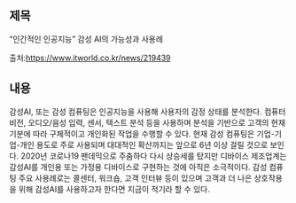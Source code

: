 ## 제목
“인간적인 인공지능” 감성 AI의 가능성과 사용례

출처:<https://www.itworld.co.kr/news/219439>
## 내용
감성AI, 또는 감성 컴퓨팅은 인공지능을 사용해 사용자의 감정 상태를 분석한다. 컴퓨터 비전, 오디오/음성 입력, 센서, 텍스트 분석 등을 
사용하며 분석을 기반으로 고객의 현재 기분에 따라 구체적이고 개인화된 작업을 수행할 수 있다. 현재 감성 컴퓨팅은 기업-기업-개인 
용도로 주로 사용되며 대대적인 확산까지는 앞으로 6년 이상 걸릴 것으로 보인다. 2020년 코로나19 팬데믹으로 주춤하다 다시 상승세를 
탔지만 디바이스 제조업계는 감성AI를 개인용 또는 가정용 디바이스로 구현하는 것에 아직은 소극적이다. 감성 컴퓨팅 주요 사용례로는 
콜센터, 워크숍, 고객 인터뷰 등이 있으며 고객과 더 나은 상호작용을 위해 감성AI를 사용하고자 한다면 지금이 적기라 할 수 있다.
